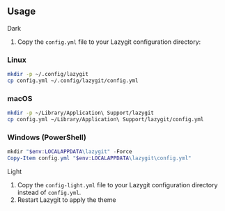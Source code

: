 ## Usage

Dark
1. Copy the `config.yml` file to your Lazygit configuration directory:

### Linux

```bash
mkdir -p ~/.config/lazygit
cp config.yml ~/.config/lazygit/config.yml
```

### macOS

```bash
mkdir -p ~/Library/Application\ Support/lazygit
cp config.yml ~/Library/Application\ Support/lazygit/config.yml
```

### Windows (PowerShell)

```powershell
mkdir "$env:LOCALAPPDATA\lazygit" -Force
Copy-Item config.yml "$env:LOCALAPPDATA\lazygit\config.yml"
```

Light
1. Copy the `config-light.yml` file to your Lazygit configuration directory instead of `config.yml`.
2. Restart Lazygit to apply the theme
